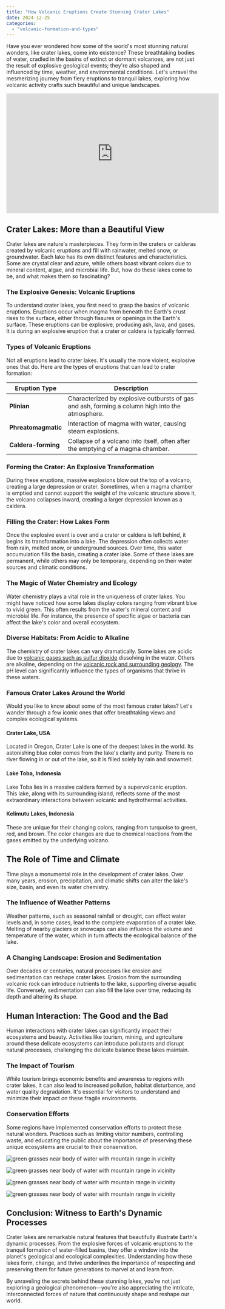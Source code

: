 ```yaml
---
title: "How Volcanic Eruptions Create Stunning Crater Lakes"
date: 2024-12-25
categories: 
  - "volcanic-formation-and-types"
---
```


Have you ever wondered how some of the world's most stunning natural wonders, like crater lakes, come into existence? These breathtaking bodies of water, cradled in the basins of extinct or dormant volcanoes, are not just the result of explosive geological events; they're also shaped and influenced by time, weather, and environmental conditions. Let's unravel the mesmerizing journey from fiery eruptions to tranquil lakes, exploring how volcanic activity crafts such beautiful and unique landscapes.

<iframe width="560" height="315" src="https://www.youtube.com/embed/dR0RF8SoM38" frameborder="0" allow="accelerometer; autoplay; encrypted-media; gyroscope; picture-in-picture" allowfullscreen></iframe>

  

## Crater Lakes: More than a Beautiful View

Crater lakes are nature's masterpieces. They form in the craters or calderas created by volcanic eruptions and fill with rainwater, melted snow, or groundwater. Each lake has its own distinct features and characteristics. Some are crystal clear and azure, while others boast vibrant colors due to mineral content, algae, and microbial life. But, how do these lakes come to be, and what makes them so fascinating?

### The Explosive Genesis: Volcanic Eruptions

To understand crater lakes, you first need to grasp the basics of volcanic eruptions. Eruptions occur when magma from beneath the Earth's crust rises to the surface, either through fissures or openings in the Earth's surface. These eruptions can be explosive, producing ash, lava, and gases. It is during an explosive eruption that a crater or caldera is typically formed.

### Types of Volcanic Eruptions

Not all eruptions lead to crater lakes. It's usually the more violent, explosive ones that do. Here are the types of eruptions that can lead to crater formation:

| Eruption Type | Description |
| --- | --- |
| **Plinian** | Characterized by explosive outbursts of gas and ash, forming a column high into the atmosphere. |
| **Phreatomagmatic** | Interaction of magma with water, causing steam explosions. |
| **Caldera-forming** | Collapse of a volcano into itself, often after the emptying of a magma chamber. |

### Forming the Crater: An Explosive Transformation

During these eruptions, massive explosions blow out the top of a volcano, creating a large depression or crater. Sometimes, when a magma chamber is emptied and cannot support the weight of the volcanic structure above it, the volcano collapses inward, creating a larger depression known as a caldera.

### Filling the Crater: How Lakes Form

Once the explosive event is over and a crater or caldera is left behind, it begins its transformation into a lake. The depression often collects water from rain, melted snow, or underground sources. Over time, this water accumulation fills the basin, creating a crater lake. Some of these lakes are permanent, while others may only be temporary, depending on their water sources and climatic conditions.

### The Magic of Water Chemistry and Ecology

Water chemistry plays a vital role in the uniqueness of crater lakes. You might have noticed how some lakes display colors ranging from vibrant blue to vivid green. This often results from the water's mineral content and microbial life. For instance, the presence of specific algae or bacteria can affect the lake's color and overall ecosystem.

### Diverse Habitats: From Acidic to Alkaline

The chemistry of crater lakes can vary dramatically. Some lakes are acidic due to [volcanic gases such as sulfur dioxide](https://magmamatters.com/the-art-and-science-of-volcano-monitoring/ "The Art and Science of Volcano Monitoring") dissolving in the water. Others are alkaline, depending on the [volcanic rock and surrounding geology](https://magmamatters.com/geothermal-energy-and-its-volcanic-origins/ "Geothermal Energy and Its Volcanic Origins"). The pH level can significantly influence the types of organisms that thrive in these waters.

### Famous Crater Lakes Around the World

Would you like to know about some of the most famous crater lakes? Let's wander through a few iconic ones that offer breathtaking views and complex ecological systems.

#### Crater Lake, USA

Located in Oregon, Crater Lake is one of the deepest lakes in the world. Its astonishing blue color comes from the lake's clarity and purity. There is no river flowing in or out of the lake, so it is filled solely by rain and snowmelt.

#### Lake Toba, Indonesia

Lake Toba lies in a massive caldera formed by a supervolcanic eruption. This lake, along with its surrounding island, reflects some of the most extraordinary interactions between volcanic and hydrothermal activities.

#### Kelimutu Lakes, Indonesia

These are unique for their changing colors, ranging from turquoise to green, red, and brown. The color changes are due to chemical reactions from the gases emitted by the underlying volcano.

## The Role of Time and Climate

Time plays a monumental role in the development of crater lakes. Over many years, erosion, precipitation, and climatic shifts can alter the lake's size, basin, and even its water chemistry.

### The Influence of Weather Patterns

Weather patterns, such as seasonal rainfall or drought, can affect water levels and, in some cases, lead to the complete evaporation of a crater lake. Melting of nearby glaciers or snowcaps can also influence the volume and temperature of the water, which in turn affects the ecological balance of the lake.

### A Changing Landscape: Erosion and Sedimentation

Over decades or centuries, natural processes like erosion and sedimentation can reshape crater lakes. Erosion from the surrounding volcanic rock can introduce nutrients to the lake, supporting diverse aquatic life. Conversely, sedimentation can also fill the lake over time, reducing its depth and altering its shape.

## Human Interaction: The Good and the Bad

Human interactions with crater lakes can significantly impact their ecosystems and beauty. Activities like tourism, mining, and agriculture around these delicate ecosystems can introduce pollutants and disrupt natural processes, challenging the delicate balance these lakes maintain.

### The Impact of Tourism

While tourism brings economic benefits and awareness to regions with crater lakes, it can also lead to increased pollution, habitat disturbance, and water quality degradation. It's essential for visitors to understand and minimize their impact on these fragile environments.

### Conservation Efforts

Some regions have implemented conservation efforts to protect these natural wonders. Practices such as limiting visitor numbers, controlling waste, and educating the public about the importance of preserving these unique ecosystems are crucial to their conservation.

![green grasses near body of water with mountain range in vicinity](images/lakes-2-1024x683.jpg)

![green grasses near body of water with mountain range in vicinity](images/lakes-3-1024x683.jpg)

![green grasses near body of water with mountain range in vicinity](images/lakes-9-1024x683.jpg)

![green grasses near body of water with mountain range in vicinity](images/lakes-10-1024x683.jpg)

## Conclusion: Witness to Earth's Dynamic Processes

Crater lakes are remarkable natural features that beautifully illustrate Earth's dynamic processes. From the explosive forces of volcanic eruptions to the tranquil formation of water-filled basins, they offer a window into the planet's geological and ecological complexities. Understanding how these lakes form, change, and thrive underlines the importance of respecting and preserving them for future generations to marvel at and learn from.

By unraveling the secrets behind these stunning lakes, you're not just exploring a geological phenomenon—you're also appreciating the intricate, interconnected forces of nature that continuously shape and reshape our world.

